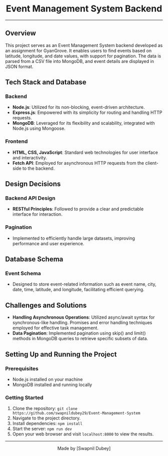<div align="center">
  <h1>Event Management System Backend</h1>
</div>

---

## Overview

This project serves as an Event Management System backend developed as an assignment for GyanGrove. It enables users to find events based on latitude, longitude, and date values, with support for pagination. The data is parsed from a CSV file into MongoDB, and event details are displayed in JSON format.

## Tech Stack and Database

### Backend
- **Node.js**: Utilized for its non-blocking, event-driven architecture.
- **Express.js**: Empowered with its simplicity for routing and handling HTTP requests.
- **MongoDB**: Leveraged for its flexibility and scalability, integrated with Node.js using Mongoose.

### Frontend
- **HTML, CSS, JavaScript**: Standard web technologies for user interface and interactivity.
- **Fetch API**: Employed for asynchronous HTTP requests from the client-side to the backend.

## Design Decisions

### Backend API Design
- **RESTful Principles**: Followed to provide a clear and predictable interface for interaction.

### Pagination
- Implemented to efficiently handle large datasets, improving performance and user experience.

## Database Schema

### Event Schema
- Designed to store event-related information such as event name, city, date, time, latitude, and longitude, facilitating efficient querying.

## Challenges and Solutions

- **Handling Asynchronous Operations**: Utilized async/await syntax for synchronous-like handling. Promises and error handling techniques employed for effective task management.
- **Data Pagination**: Implemented pagination using skip() and limit() methods in MongoDB queries to retrieve specific subsets of data.

## Setting Up and Running the Project

### Prerequisites
- Node.js installed on your machine
- MongoDB installed and running locally

### Getting Started
1. Clone the repository: `git clone https://github.com/swapnildubey29/Event-Management-System`
2. Navigate to the project directory.
3. Install dependencies: `npm install`
4. Start the server: `npm run dev`
5. Open your web browser and visit `localhost:8000` to view the results.


---

<div align="center">
  Made by [Swapnil Dubey]

</div>

</div>
